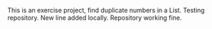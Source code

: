 This is an exercise project, find duplicate numbers in a List.
Testing repository.
New line added locally.
Repository working fine.
